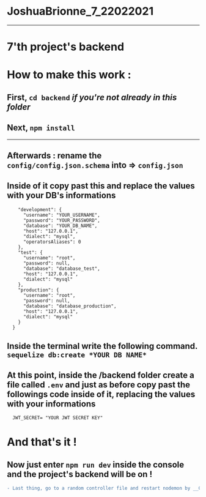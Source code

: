 JoshuaBrionne_7_22022021
==

------------------------------------------------------------------------------------------------------------------------------------------------------------------------
7'th project's backend
===

How to make this work : 
=========

First, `cd backend` *if you're not already in this folder*
--
Next, `npm install`
--
------------------------------------------------------------------------------------------------------------------------------------------------------------------------

Afterwards : rename the `config/config.json.schema` into => `config.json`
--
Inside of it copy past this and replace the values with your DB's informations
--
```shell{
    "development": {
      "username": "YOUR_USERNAME",
      "password": "YOUR_PASSWORD",
      "database": "YOUR_DB_NAME",
      "host": "127.0.0.1",
      "dialect": "mysql",
      "operatorsAliases": 0
    },
    "test": {
      "username": "root",
      "password": null,
      "database": "database_test",
      "host": "127.0.0.1",
      "dialect": "mysql"
    },
    "production": {
      "username": "root",
      "password": null,
      "database": "database_production",
      "host": "127.0.0.1",
      "dialect": "mysql"
    }
  }
  ```
  Inside the terminal write the following command.
`sequelize db:create *YOUR DB NAME*`
--
 At this point, inside the /backend folder create a file called `.env` and just as before copy past the followings code inside of it, replacing the values with your informations
 ---
 
  ```
    JWT_SECRET= "YOUR JWT SECRET KEY"
```

And that's it ! 
===

Now just enter `npm run dev` inside the console and the project's backend will be on ! 
--

```diff
- Last thing, go to a random controller file and restart nodemon by __CTRL + S__ to create all the tables inside your DB
```
